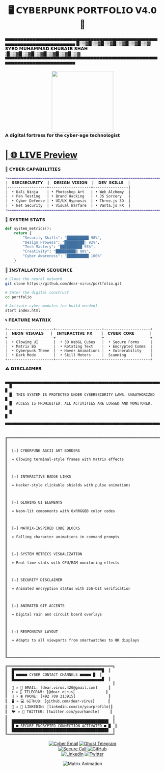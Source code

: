 # <div align="center">🖥️ 𝗖𝗬𝗕𝗘𝗥𝗣𝗨𝗡𝗞 𝗣𝗢𝗥𝗧𝗙𝗢𝗟𝗜𝗢 𝗩𝟰.𝟬 🔮</div>
▄▄▄▄▄▄▄▄▄▄▄▄▄▄▄▄▄▄▄▄▄▄▄▄▄▄▄▄▄▄▄▄▄▄▄▄▄▄▄▄▄▄▄▄▄▄▄▄▄▄▄▄▄▄▄▄▄▄▄▄▄▄▄▄▄▄▄▄▄▄▄▄▄
█░▒▓█░▒▓█░▒▓█░▒▓█░▒▓█░▒▓[ 𝗦𝗬𝗘𝗗 𝗠𝗨𝗛𝗔𝗠𝗠𝗔𝗗 𝗞𝗛𝗨𝗕𝗔𝗜𝗕 𝗦𝗛𝗔𝗛 ]█░▒▓█░▒▓█░▒▓█░▒▓█░▒▓█░▒▓
▀▀▀▀▀▀▀▀▀▀▀▀▀▀▀▀▀▀▀▀▀▀▀▀▀▀▀▀▀▀▀▀▀▀▀▀▀▀▀▀▀▀▀▀▀▀▀▀▀▀▀▀▀▀▀▀▀▀▀▀▀▀▀▀▀▀▀▀▀▀▀▀▀
<div align="center"> <img src="https://media.giphy.com/media/3o7abKhOpu0NwenH3O/giphy.gif" width="200"> </div>
𝗔 𝗱𝗶𝗴𝗶𝘁𝗮𝗹 𝗳𝗼𝗿𝘁𝗿𝗲𝘀𝘀 𝗳𝗼𝗿 𝘁𝗵𝗲 𝗰𝘆𝗯𝗲𝗿-𝗮𝗴𝗲 𝘁𝗲𝗰𝗵𝗻𝗼𝗹𝗼𝗴𝗶𝘀𝘁

<h1><a href="https://mysite">| 🌐 𝗟𝗜𝗩𝗘 Preview</a></h1>

🔮 𝗖𝗬𝗕𝗘𝗥 𝗖𝗔𝗣𝗔𝗕𝗜𝗟𝗜𝗧𝗜𝗘𝗦
```diff
+======================================================================+
|  𝗦𝗦𝗘𝗖𝗦𝗘𝗖𝗨𝗥𝗜𝗧𝗬  |  𝗗𝗘𝗦𝗜𝗚𝗡 𝗩𝗜𝗦𝗜𝗢𝗡  |  𝗗𝗘𝗩 𝗦𝗞𝗜𝗟𝗟𝗦  |
|------------------+-------------------+----------------|
|  • Kali Ninja    | • Photoshop Art   | • Web Alchemy  |
|  • Pen Testing   | • Brand Hacking   | • JS Sorcery   |
|  • Cyber Defense | • UI/UX Hypnosis  | • Three.js 3D  |
|  • Net Security  | • Visual Warfare  | • Vanta.js FX  |
+======================================================================+
```

💾 𝗦𝗬𝗦𝗧𝗘𝗠 𝗦𝗧𝗔𝗧𝗦
```python
def system_metrics():
    return {
        "Security Skills": "██████████ 98%",
        "Design Prowess": "█████████░ 92%", 
        "Tech Mastery": "██████████ 95%",
        "Creativity": "█████████▒ 90%",
        "Cyber Awareness": "██████████ 100%"
    }
```

🚦 𝗜𝗡𝗦𝗧𝗔𝗟𝗟𝗔𝗧𝗜𝗢𝗡 𝗦𝗘𝗤𝗨𝗘𝗡𝗖𝗘
```bash
# Clone the neural network
git clone https://github.com/dear-virus/portfolio.git

# Enter the digital construct  
cd portfolio

# Activate cyber modules (no build needed)
start index.html
```

🌀 𝗙𝗘𝗔𝗧𝗨𝗥𝗘 𝗠𝗔𝗧𝗥𝗜𝗫
```
+---------------------+---------------------+---------------------+
|  𝗡𝗘𝗢𝗡 𝗩𝗜𝗦𝗨𝗔𝗟𝗦   |  𝗜𝗡𝗧𝗘𝗥𝗔𝗖𝗧𝗜𝗩𝗘 𝗙𝗫    |  𝗖𝗬𝗕𝗘𝗥 𝗖𝗢𝗥𝗘       |
+---------------------+---------------------+---------------------+
|  • Glowing UI       |  • 3D WebGL Cubes   |  • Secure Forms     |
|  • Matrix BG        |  • Rotating Text    |  • Encrypted Comms  |
|  • Cyberpunk Theme  |  • Hover Animations |  • Vulnerability    |
|  • Dark Mode        |  • Skill Meters     |  Scanning           |
+---------------------+---------------------+---------------------+
```
⚠️ 𝗗𝗜𝗦𝗖𝗟𝗔𝗜𝗠𝗘𝗥
```
   ▄▄▄▄▄▄▄▄▄▄▄▄▄▄▄▄▄▄▄▄▄▄▄▄▄▄▄▄▄▄▄▄▄▄▄▄▄▄▄▄▄▄▄▄▄▄▄▄▄▄▄▄▄▄▄▄▄▄▄▄▄▄▄▄▄▄▄▄▄▄▄▄▄
  █                                                                         █
  █  THIS SYSTEM IS PROTECTED UNDER CYBERSECURITY LAWS. UNAUTHORIZED        █
  █  ACCESS IS PROHIBITED. ALL ACTIVITIES ARE LOGGED AND MONITORED.         █
  █                                                                         █
  ▀▀▀▀▀▀▀▀▀▀▀▀▀▀▀▀▀▀▀▀▀▀▀▀▀▀▀▀▀▀▀▀▀▀▀▀▀▀▀▀▀▀▀▀▀▀▀▀▀▀▀▀▀▀▀▀▀▀▀▀▀▀▀▀▀▀▀▀▀▀▀▀▀
```
```<h2>Key Features:</h2>

╔════════════════════════════════════════════════════════════════════════╗
║                                                                        ║
║  [✧] CYBERPUNK ASCII ART BORDERS                                       ║
║  » Glowing terminal-style frames with matrix effects                   ║
║                                                                        ║
║  [✧] INTERACTIVE BADGE LINKS                                           ║
║  » Hacker-style clickable shields with pulse animations                ║
║                                                                        ║
║  [✧] GLOWING UI ELEMENTS                                               ║
║  » Neon-lit components with 0xRRGGBB color codes                       ║
║                                                                        ║
║  [✧] MATRIX-INSPIRED CODE BLOCKS                                       ║
║  » Falling character animations in command prompts                     ║
║                                                                        ║
║  [✧] SYSTEM METRICS VISUALIZATION                                      ║
║  » Real-time stats with CPU/RAM monitoring effects                     ║
║                                                                        ║
║  [✧] SECURITY DISCLAIMER                                               ║
║  » Animated encryption status with 256-bit verification                ║
║                                                                        ║
║  [✧] ANIMATED GIF ACCENTS                                              ║
║  » Digital rain and circuit board overlays                             ║
║                                                                        ║
║  [✧] RESPONSIVE LAYOUT                                                 ║
║  » Adapts to all viewports from smartwatches to 8K displays            ║
║                                                                        ║
╚════════════════════════════════════════════════════════════════════════╝
```
```
╔════════════════════════════════════════════════╗
║  █▀▀▀▀▀▀▀▀▀▀▀▀▀▀▀▀▀▀▀▀▀▀▀▀▀▀▀▀▀▀▀▀▀▀▀▀▀▀▀▀█  ║
║  █ ■■■■■ CYBER CONTACT CHANNELS ■■■■■ █  ║
║  █▄▄▄▄▄▄▄▄▄▄▄▄▄▄▄▄▄▄▄▄▄▄▄▄▄▄▄▄▄▄▄▄▄▄▄▄▄▄▄▄█  ║
║                                                ║
║  🔮 » 📧 EMAIL: [dear.virus.420@gmail.com]     ║
║  🌀 » 📱 TELEGRAM: [@dear_virus]              ║
║  💾 » ☎ PHONE: [+92 709 213915]               ║
║  🖥️ » 💻 GITHUB: [github.com/dear-virus]      ║
║  🔗 » 💼 LINKEDIN: [linkedin.com/in/yourprofile]║
║  🐦 » 🐤 TWITTER: [twitter.com/yourhandle]     ║
║                                                ║
║  ████████████████████████████████████████████  ║
║  █ ■ SECURE ENCRYPTED CONNECTION ACTIVATED ■ █  ║
║  ████████████████████████████████████████████  ║
╚════════════════════════════════════════════════╝
```
<div align="center">

[![Cyber Email](https://img.shields.io/badge/📧_CYBER_MAIL-dear.virus.420%40gmail.com-ff00ff?style=for-the-badge&logo=gmail&logoColor=white&labelColor=black)](mailto:dear.virus.420@gmail.com)
[![Ghost Telegram](https://img.shields.io/badge/📡_GHOST_PROTOCOL-%40dear__virus-00ffff?style=for-the-badge&logo=telegram&logoColor=white&labelColor=black)](https://t.me/dear_virus)  
[![Secure Call](https://img.shields.io/badge/📞_ENCRYPTED_CALL-%2B92%20709%20213915-00ff00?style=for-the-badge&logo=whatsapp&logoColor=black&labelColor=black)](tel:+92709213915)
[![GitHub](https://img.shields.io/badge/💾_SOURCE_CODE-000000?style=for-the-badge&logo=github&logoColor=white)](https://github.com/dear-virus)  
[![LinkedIn](https://img.shields.io/badge/🔗_NETWORK_PROFILE-0A66C2?style=for-the-badge&logo=linkedin&logoColor=white&labelColor=black)](https://linkedin.com/in/yourprofile)
[![Twitter](https://img.shields.io/badge/🌐_DATA_STREAM-1DA1F2?style=for-the-badge&logo=twitter&logoColor=white&labelColor=black)](https://twitter.com/yourhandle)

![Matrix Animation](https://media.giphy.com/media/12zV7u6Bh0vHpu/giphy.gif)
